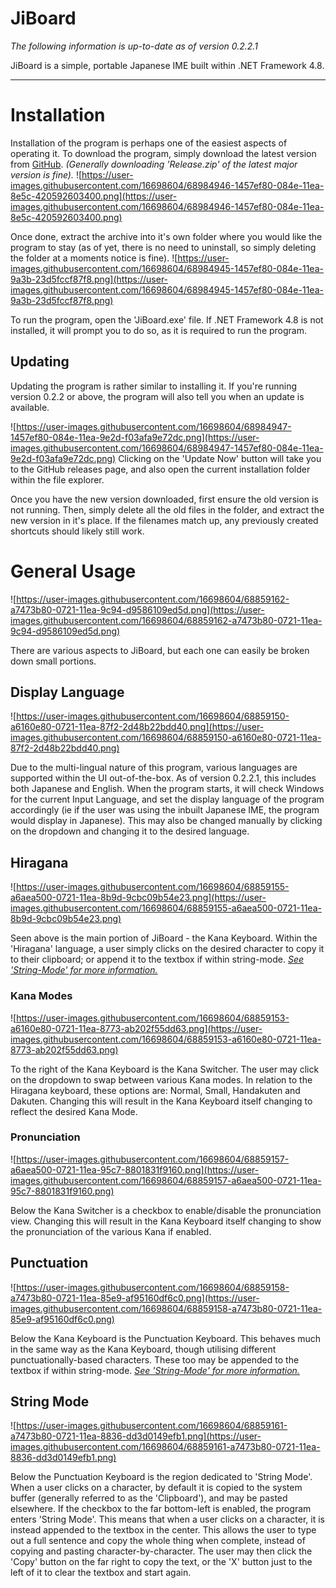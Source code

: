 # JiBoard
*The following information is up-to-date as of version 0.2.2.1*

 JiBoard is a simple, portable Japanese IME built within .NET Framework 4.8.
 
----------

# Installation
Installation of the program is perhaps one of the easiest aspects of operating it. To download the program, simply download the latest version from [GitHub](https://github.com/starflash-studios/JiBoard/releases).
*(Generally downloading 'Release.zip' of the latest major version is fine).*
![https://user-images.githubusercontent.com/16698604/68984946-1457ef80-084e-11ea-8e5c-420592603400.png](https://user-images.githubusercontent.com/16698604/68984946-1457ef80-084e-11ea-8e5c-420592603400.png)

Once done, extract the archive into it's own folder where you would like the program to stay (as of yet, there is no need to uninstall, so simply deleting the folder at a moments notice is fine).
![https://user-images.githubusercontent.com/16698604/68984945-1457ef80-084e-11ea-9a3b-23d5fccf87f8.png](https://user-images.githubusercontent.com/16698604/68984945-1457ef80-084e-11ea-9a3b-23d5fccf87f8.png)

To run the program, open the 'JiBoard.exe' file. If .NET Framework 4.8 is not installed, it will prompt you to do so, as it is required to run the program.

## Updating
Updating the program is rather similar to installing it. If you're running version 0.2.2 or above, the program will also tell you when an update is available.

![https://user-images.githubusercontent.com/16698604/68984947-1457ef80-084e-11ea-9e2d-f03afa9e72dc.png](https://user-images.githubusercontent.com/16698604/68984947-1457ef80-084e-11ea-9e2d-f03afa9e72dc.png)
Clicking on the 'Update Now' button will take you to the GitHub releases page, and also open the current installation folder within the file explorer.

Once you have the new version downloaded, first ensure the old version is not running. Then, simply delete all the old files in the folder, and extract the new version in it's place. If the filenames match up, any previously created shortcuts should likely still work.

# General Usage
![https://user-images.githubusercontent.com/16698604/68859162-a7473b80-0721-11ea-9c94-d9586109ed5d.png](https://user-images.githubusercontent.com/16698604/68859162-a7473b80-0721-11ea-9c94-d9586109ed5d.png)

There are various aspects to JiBoard, but each one can easily be broken down small portions.

## Display Language
![https://user-images.githubusercontent.com/16698604/68859150-a6160e80-0721-11ea-87f2-2d48b22bdd40.png](https://user-images.githubusercontent.com/16698604/68859150-a6160e80-0721-11ea-87f2-2d48b22bdd40.png)

Due to the multi-lingual nature of this program, various languages are supported within the UI out-of-the-box. As of version 0.2.2.1, this includes both Japanese and English.
When the program starts, it will check Windows for the current Input Language, and set the display language of the program accordingly (ie if the user was using the inbuilt Japanese IME, the program would display in Japanese).
This may also be changed manually by clicking on the dropdown and changing it to the desired language.

## Hiragana
![https://user-images.githubusercontent.com/16698604/68859155-a6aea500-0721-11ea-8b9d-9cbc09b54e23.png](https://user-images.githubusercontent.com/16698604/68859155-a6aea500-0721-11ea-8b9d-9cbc09b54e23.png)

Seen above is the main portion of JiBoard - the Kana Keyboard. Within the 'Hiragana' language, a user simply clicks on the desired character to copy it to their clipboard; or append it to the textbox if within string-mode. [*See 'String-Mode' for more information.*](#string-mode)

### Kana Modes
![https://user-images.githubusercontent.com/16698604/68859153-a6160e80-0721-11ea-8773-ab202f55dd63.png](https://user-images.githubusercontent.com/16698604/68859153-a6160e80-0721-11ea-8773-ab202f55dd63.png)

To the right of the Kana Keyboard is the Kana Switcher. The user may click on the dropdown to swap between various Kana modes. In relation to the Hiragana keyboard, these options are: Normal, Small, Handakuten and Dakuten. Changing this will result in the Kana Keyboard itself changing to reflect the desired Kana Mode.

### Pronunciation
![https://user-images.githubusercontent.com/16698604/68859157-a6aea500-0721-11ea-95c7-8801831f9160.png](https://user-images.githubusercontent.com/16698604/68859157-a6aea500-0721-11ea-95c7-8801831f9160.png)

Below the Kana Switcher is a checkbox to enable/disable the pronunciation view. Changing this will result in the Kana Keyboard itself changing to show the pronunciation of the various Kana if enabled.

## Punctuation
![https://user-images.githubusercontent.com/16698604/68859158-a7473b80-0721-11ea-85e9-af95160df6c0.png](https://user-images.githubusercontent.com/16698604/68859158-a7473b80-0721-11ea-85e9-af95160df6c0.png)

Below the Kana Keyboard is the Punctuation Keyboard. This behaves much in the same way as the Kana Keyboard, though utilising different punctuationally-based characters. These too may be appended to the textbox if within string-mode. [*See 'String-Mode' for more information.*](#string-mode)

## String Mode
![https://user-images.githubusercontent.com/16698604/68859161-a7473b80-0721-11ea-8836-dd3d0149efb1.png](https://user-images.githubusercontent.com/16698604/68859161-a7473b80-0721-11ea-8836-dd3d0149efb1.png)

Below the Punctuation Keyboard is the region dedicated to 'String Mode'. When a user clicks on a character, by default it is copied to the system buffer (generally referred to as the 'Clipboard'), and may be pasted elsewhere.
If the checkbox to the far bottom-left is enabled, the program enters 'String Mode'. This means that when a user clicks on a character, it is instead appended to the textbox in the center. This allows the user to type out a full sentence and copy the whole thing when complete, instead of copying and pasting character-by-character.
The user may then click the 'Copy' button on the far right to copy the text, or the 'X' button just to the left of it to clear the textbox and start again.